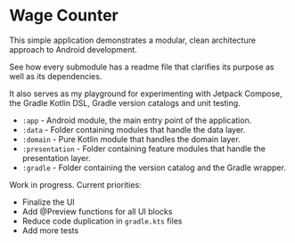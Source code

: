 # Wage Counter
This simple application demonstrates a modular, clean architecture approach to Android development.

See how every submodule has a readme file that clarifies its purpose as well as its dependencies.

It also serves as my playground for experimenting with Jetpack Compose, the Gradle Kotlin DSL, Gradle version catalogs and unit testing.

- `:app` - Android module, the main entry point of the application.
- `:data` - Folder containing modules that handle the data layer.
- `:domain` - Pure Kotlin module that handles the domain layer.
- `:presentation` - Folder containing feature modules that handle the presentation layer.
- `:gradle` - Folder containing the version catalog and the Gradle wrapper.

Work in progress. Current priorities:
- Finalize the UI
- Add @Preview functions for all UI blocks
- Reduce code duplication in `gradle.kts` files
- Add more tests
